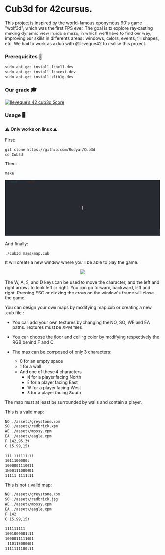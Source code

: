 # Cub3d for 42cursus.
This project is inspired by the world-famous eponymous 90's game "wolf3d", which was the first FPS ever. 
The goal is to explore ray-casting making dynamic view inside a maze, in which we'll have to find our way, 
improving our skills in differents areas : windows, colors, events, fill shapes, etc. 
We had to work as a duo with @lleveque42 to realise this project.

### Prerequisites :wrench:

    sudo apt-get install libx11-dev
    sudo apt-get install libxext-dev
    sudo apt-get install zlib1g-dev

### Our grade :mortar_board:
[![lleveque's 42 cub3d Score](https://badge42.vercel.app/api/v2/clc6bxaur00060fmon220zhly/project/2595433)](https://github.com/JaeSeoKim/badge42)

### Usage :desktop_computer:

#### :warning: Only works on linux :warning:

First:

    git clone https://github.com/Rudyar/Cub3d
    cd Cub3d
    
Then:
    
    make
    
<p align="center">
    <img src="https://github.com/Rudyar/Cub3d/blob/master/readme/make-cub3d.gif">
</p>

And finally:

    ./cub3d maps/map.cub

It will create a new window where you'll be able to play the game.

<p align="center">
    <img src="https://github.com/Rudyar/Cub3d/blob/master/readme/run-cub3d.gif">
</p>

The W, A, S, and D keys can be used to move the character, and the left and right arrows to look left or right.
You can go forward, backward, left and right. 
Pressing ESC or clicking the cross on the window's frame will close the game.

You can design your own maps by modifying map.cub or creating a new .cub file :

- You can add your own textures by changing the NO, SO, WE and EA paths. Textures must be XPM files.

- You can choose the floor and ceiling color by modifying respectively the RGB behind F and C.

- The map can be composed of only 3 characters:
  - 0 for an empty space  
  - 1 for a wall
  - And one of these 4 characters:
    - N for a player facing North
    - E for a player facing East
    - W for a player facing West
    - S for a player facing South

The map must at least be surrounded by walls and contain a player.  

This is a valid map:
   
    NO ./assets/greystone.xpm
    SO ./assets/redbrick.xpm
    WE ./assets/mossy.xpm
    EA ./assets/eagle.xpm
    F 142,95,39
    C 15,99,153

    111 111111111  
    10111000001  
    1000001110011  
    1N00111000001  
    11111 1111111  

This is not a valid map:

    NO ./assets/greystone.xpm
    SO ./assets/redbrick.jpg
    WE ./assets/mossy.xpm
    EA ./assets/eagle.xpm
    F 142
    C 15,99,153
    
    111111111  
    1001000001111  
    1000011111001  
     11011E000001  
    1111111100111  
